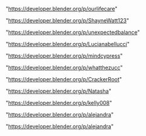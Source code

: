 "https://developer.blender.org/p/ourlifecare"

"https://developer.blender.org/p/ShayneWatt123"

"https://developer.blender.org/p/unexpectedbalance"

"https://developer.blender.org/p/Lucianabellucci"

"https://developer.blender.org/p/mindcypress"

"https://developer.blender.org/p/whatthezucc"

"https://developer.blender.org/p/CrackerRoot"

"https://developer.blender.org/p/Natasha"

"https://developer.blender.org/p/kelly008"

"https://developer.blender.org/p/alejandra"

 
"https://developer.blender.org/p/alejandra"


 
